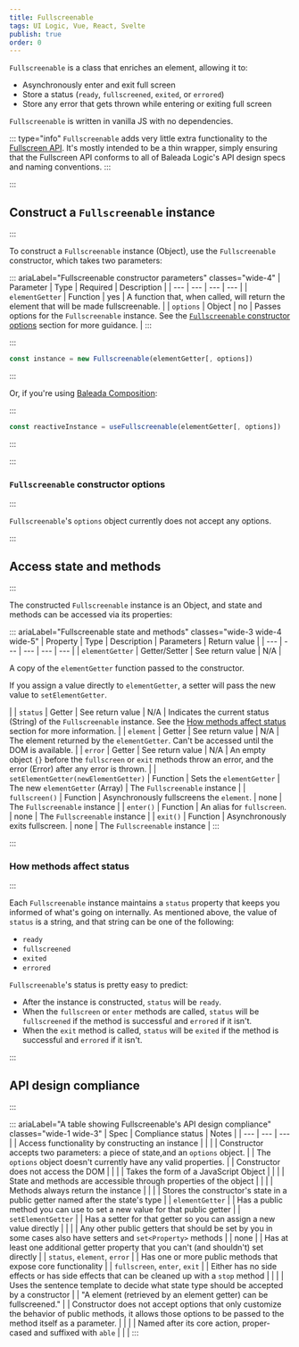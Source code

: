 ```yaml
---
title: Fullscreenable
tags: UI Logic, Vue, React, Svelte
publish: true
order: 0
---
```


`Fullscreenable` is a class that enriches an element, allowing it to:
- Asynchronously enter and exit full screen
- Store a status (`ready`, `fullscreened`, `exited`, or `errored`)
- Store any error that gets thrown while entering or exiting full screen

`Fullscreenable` is written in vanilla JS with no dependencies.

::: type="info"
`Fullscreenable` adds very little extra functionality to the [Fullscreen API](https://developer.mozilla.org/en-US/docs/Web/API/Fullscreen_API). It's mostly intended to be a thin wrapper, simply ensuring that the Fullscreen API conforms to all of Baleada Logic's API design specs and naming conventions.
:::


:::
## Construct a `Fullscreenable` instance
:::

To construct a `Fullscreenable` instance (Object), use the `Fullscreenable` constructor, which takes two parameters:

::: ariaLabel="Fullscreenable constructor parameters" classes="wide-4"
| Parameter | Type | Required | Description |
| --- | --- | --- | --- |
| `elementGetter` | Function | yes | A function that, when called, will return the element that will be made fullscreenable. |
| `options` | Object | no | Passes options for the `Fullscreenable` instance. See the [`Fullscreenable` constructor options](#Fullscreenable-constructor-options) section for more guidance. |
:::


:::
```js
const instance = new Fullscreenable(elementGetter[, options])
```
:::

Or, if you're using [Baleada Composition](/docs/compositon):

:::
```js
const reactiveInstance = useFullscreenable(elementGetter[, options])
```
:::


:::
### `Fullscreenable` constructor options
:::

`Fullscreenable`'s `options` object currently does not accept any options.


:::
## Access state and methods
:::

The constructed `Fullscreenable` instance is an Object, and state and methods can be accessed via its properties:


::: ariaLabel="Fullscreenable state and methods" classes="wide-3 wide-4 wide-5"
| Property | Type | Description | Parameters | Return value |
| --- | --- | --- | --- | --- |
| `elementGetter` | Getter/Setter | See return value | N/A | <p>A copy of the `elementGetter` function passed to the constructor.</p><p>If you assign a value directly to `elementGetter`, a setter will pass the new value to `setElementGetter`.</p> |
| `status` | Getter | See return value | N/A | Indicates the current status (String) of the `Fullscreenable` instance. See the [How methods affect status](#how-methods-affect-status) section for more information. |
| `element` | Getter | See return value | N/A | The element returned by the `elementGetter`. Can't be accessed until the DOM is available. |
| `error` | Getter | See return value | N/A | An empty object `{}` before the `fullscreen` or `exit` methods throw an error, and the error (Error) after any error is thrown.  |
| `setElementGetter(newElementGetter)` | Function | Sets the `elementGetter` | The new `elementGetter` (Array) | The `Fullscreenable` instance |
| `fullscreen()` | Function | Asynchronously fullscreens the `element`. | none | The `Fullscreenable` instance |
| `enter()` | Function | An alias for `fullscreen`. | none | The `Fullscreenable` instance |
| `exit()` | Function | Asynchronously exits fullscreen. | none | The `Fullscreenable` instance |
:::


:::
### How methods affect status
:::

Each `Fullscreenable` instance maintains a `status` property that keeps you informed of what's going on internally. As mentioned above, the value of `status` is a string, and that string can be one of the following:
- `ready`
- `fullscreened`
- `exited`
- `errored`

`Fullscreenable`'s status is pretty easy to predict:
- After the instance is constructed, `status` will be `ready`.
- When the `fullscreen` or `enter` methods are called, `status` will be `fullscreened` if the method is successful and `errored` if it isn't.
- When the `exit` method is called, `status` will be `exited` if the method is successful and `errored` if it isn't.


:::
## API design compliance
:::

::: ariaLabel="A table showing Fullscreenable's API design compliance"  classes="wide-1 wide-3"
| Spec | Compliance status | Notes |
| --- | --- | --- |
| Access functionality by constructing an instance | <ApiDesignSpecCheckmark /> |  |
| Constructor accepts two parameters: a piece of state,and an `options` object. | <ApiDesignSpecCheckmark /> | The `options` object doesn't currently have any valid properties. |
| Constructor does not access the DOM | <ApiDesignSpecCheckmark /> |  |
| Takes the form of a JavaScript Object | <ApiDesignSpecCheckmark /> |  |
| State and methods are accessible through properties of the object | <ApiDesignSpecCheckmark /> |  |
| Methods always return the instance | <ApiDesignSpecCheckmark /> |  |
| Stores the constructor's state in a public getter named after the state's type | <ApiDesignSpecCheckmark /> | `elementGetter`  |
| Has a public method you can use to set a new value for that public getter | <ApiDesignSpecCheckmark /> | `setElementGetter` |
| Has a setter for that getter so you can assign a new value directly | <ApiDesignSpecCheckmark /> |  |
| Any other public getters that should be set by you in some cases also have setters and `set<Property>` methods | <ApiDesignSpecCheckmark /> | none |
| Has at least one additional getter property that you can't (and shouldn't) set directly | <ApiDesignSpecCheckmark /> | `status`, `element`, `error` |
| Has one or more public methods that expose core functionality | <ApiDesignSpecCheckmark /> | `fullscreen`, `enter`, `exit` |
| Either has no side effects or has side effects that can be cleaned up with a `stop` method | <ApiDesignSpecCheckmark /> |  |
| Uses the sentence template to decide what state type should be accepted by a constructor | <ApiDesignSpecCheckmark /> | "A element (retrieved by an element getter) can be fullscreened." |
| Constructor does not accept options that only customize the behavior of public methods, it allows those options to be passed to the method itself as a parameter. | <ApiDesignSpecCheckmark /> | |
| Named after its core action, proper-cased and suffixed with `able` | <ApiDesignSpecCheckmark /> | |
:::

